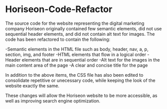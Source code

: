 # Horiseon-Code-Refactor

The source code for the website representing the digital marketing company Horiseon originally contained few semantic elements, did not use sequential header elements, and did not contain alt text for images. The code has been refactored to contain the following:

-Semantic elements in the HTML file such as body, header, nav, a, p, section, img, and footer
-HTML elements that flow in a logical order
-Header elements that are in sequential order
-Alt text for the images in the main content area of the page
-A clear and concise title for the page

In addition to the above items, the CSS file has also been edited to consolidate repetitive or unecessary code, while keeping the look of the website exactly the same. 

These changes will allow the Horiseon website to be more accessible, as well as improving search engine optimization.

